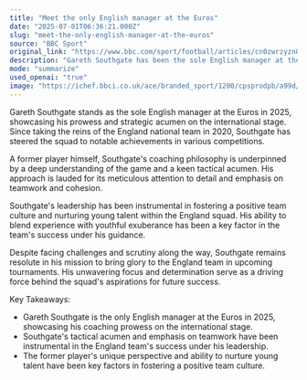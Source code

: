 ```yaml
---
title: "Meet the only English manager at the Euros"
date: "2025-07-01T06:36:21.000Z"
slug: "meet-the-only-english-manager-at-the-euros"
source: "BBC Sport"
original_link: "https://www.bbc.com/sport/football/articles/cn0zwrzyzn0o"
description: "Gareth Southgate has been the sole English manager at the Euros in 2025, demonstrating his strategic acumen since taking over the England national team in 2020. His coaching philosophy, rooted in a deep understanding of the game and a focus on teamwork, has led to notable achievements for the squad. Southgate's leadership has been crucial in fostering a positive team culture and blending experience with youthful talent, driving the team's aspirations for future success despite challenges and scrutiny."
mode: "summarize"
used_openai: "true"
image: "https://ichef.bbci.co.uk/ace/branded_sport/1200/cpsprodpb/a99d/live/ca67aa90-5361-11f0-a0b2-13bcfa16c1d6.jpg"
---
```


Gareth Southgate stands as the sole English manager at the Euros in 2025, showcasing his prowess and strategic acumen on the international stage. Since taking the reins of the England national team in 2020, Southgate has steered the squad to notable achievements in various competitions.

A former player himself, Southgate's coaching philosophy is underpinned by a deep understanding of the game and a keen tactical acumen. His approach is lauded for its meticulous attention to detail and emphasis on teamwork and cohesion.

Southgate's leadership has been instrumental in fostering a positive team culture and nurturing young talent within the England squad. His ability to blend experience with youthful exuberance has been a key factor in the team's success under his guidance.

Despite facing challenges and scrutiny along the way, Southgate remains resolute in his mission to bring glory to the England team in upcoming tournaments. His unwavering focus and determination serve as a driving force behind the squad's aspirations for future success.

Key Takeaways:
- Gareth Southgate is the only English manager at the Euros in 2025, showcasing his coaching prowess on the international stage.
- Southgate's tactical acumen and emphasis on teamwork have been instrumental in the England team's success under his leadership.
- The former player's unique perspective and ability to nurture young talent have been key factors in fostering a positive team culture.